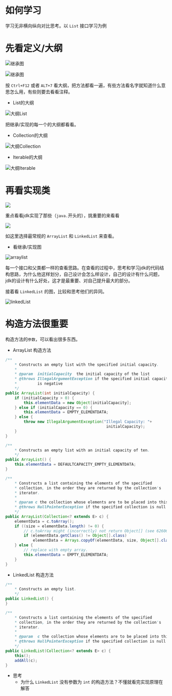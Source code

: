 # 如何学习

学习无非横向纵向对比思考。以 `List` 接口学习为例

# 先看定义/大纲

![继承图](image/list1.png)

![继承图](image/list1-2.png)

按 `Ctrl+F12` 或者 `ALT+7` 看大纲，把方法都看一遍，有些方法看名字就知道什么意思怎么用，有些则要去看看注释。

- List的大纲
  
![大纲List](image/list2.png)

把继承/实现的每一个的大纲都看看。

- Collection的大纲
  
![大纲Collection](image/list3.png)

- Iterable的大纲
  
![大纲Iterable](image/list4.png)

# 再看实现类

![](image/list5.png)

重点看看jdk实现了那些（`java.`开头的），挑重要的来看看

![](image/list6.png)

如这里选择最常规的 `ArrayList` 和 `LinkedList` 来查看。

- 看继承/实现图

![arraylist](image/arraylist1.png)

每一个接口和父类都一样的查看思路。在查看的过程中，思考和学习jdk的代码结构思路，为什么他这样划分，自己设计会怎么样设计，自己的设计有什么问题，jdk的设计有什么好处，这才是最重要、对自己提升最大的部分。

接着看 `LinkedList` 的图，比较和思考他们的异同。

![linkedList](image/LinkedList1.png)

# 构造方法很重要

构造方法的`参数`，可以看出很多东西。

- ArrayList 构造方法

```java
/**
    * Constructs an empty list with the specified initial capacity.
    *
    * @param  initialCapacity  the initial capacity of the list
    * @throws IllegalArgumentException if the specified initial capacity
    *         is negative
    */
public ArrayList(int initialCapacity) {
    if (initialCapacity > 0) {
        this.elementData = new Object[initialCapacity];
    } else if (initialCapacity == 0) {
        this.elementData = EMPTY_ELEMENTDATA;
    } else {
        throw new IllegalArgumentException("Illegal Capacity: "+
                                            initialCapacity);
    }
}

/**
    * Constructs an empty list with an initial capacity of ten.
    */
public ArrayList() {
    this.elementData = DEFAULTCAPACITY_EMPTY_ELEMENTDATA;
}

/**
    * Constructs a list containing the elements of the specified
    * collection, in the order they are returned by the collection's
    * iterator.
    *
    * @param c the collection whose elements are to be placed into this list
    * @throws NullPointerException if the specified collection is null
    */
public ArrayList(Collection<? extends E> c) {
    elementData = c.toArray();
    if ((size = elementData.length) != 0) {
        // c.toArray might (incorrectly) not return Object[] (see 6260652)
        if (elementData.getClass() != Object[].class)
            elementData = Arrays.copyOf(elementData, size, Object[].class);
    } else {
        // replace with empty array.
        this.elementData = EMPTY_ELEMENTDATA;
    }
}
```

- LinkedList 构造方法

```java
/**
    * Constructs an empty list.
    */
public LinkedList() {
}

/**
    * Constructs a list containing the elements of the specified
    * collection, in the order they are returned by the collection's
    * iterator.
    *
    * @param  c the collection whose elements are to be placed into this list
    * @throws NullPointerException if the specified collection is null
    */
public LinkedList(Collection<? extends E> c) {
    this();
    addAll(c);
}
```

- 思考
  - 为什么 `LinkedList` 没有参数为 `int` 的构造方法？不懂就看完实现原理在解答